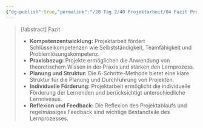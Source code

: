 ```yaml
---
{"dg-publish":true,"permalink":"/20 Tag 2/40 Projektarbeit/04 Fazit Projektarbeit/"}
---
```


>[!abstract] Fazit
>* **Kompetenzentwicklung:** Projektarbeit fördert Schlüsselkompetenzen wie Selbstständigkeit, Teamfähigkeit und Problemlösungskompetenz.
>* **Praxisbezug:**  Projekte ermöglichen die Anwendung von theoretischem Wissen in der Praxis und stärken den Lernprozess.
>* **Planung und Struktur:** Die 6-Schritte-Methode bietet eine klare Struktur für die Planung und Durchführung von Projekten.
>* **Individuelle Förderung:**  Projektarbeit ermöglicht die individuelle Förderung der Lernenden und berücksichtigt unterschiedliche Lernniveaus.
>* **Reflexion und Feedback:**  Die Reflexion des Projektablaufs und regelmässiges Feedback sind wichtige Bestandteile des Lernprozesses.